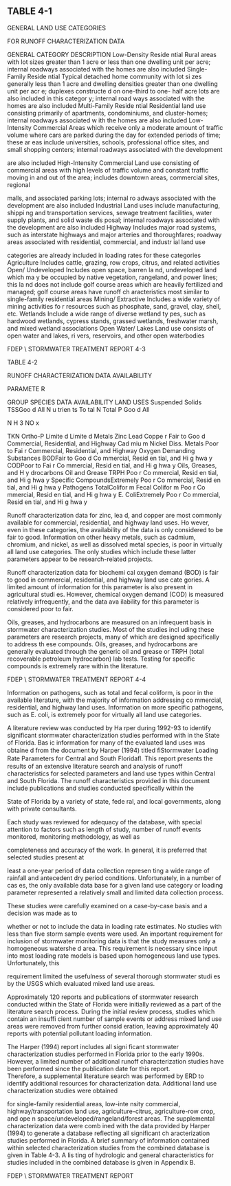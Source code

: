 <!-- NEEDS USER REVIEW -->
## TABLE  4-1 
 

 GENERAL  LAND  USE  CATEGORIES 

 FOR  RUNOFF  CHARACTERIZATION  DATA
 
 
GENERAL 
CATEGORY 
DESCRIPTION 
Low-Density 
Reside ntial 
Rural areas with lot sizes greater
 than 1 acre or less than one 
dwelling unit per acre; internal 
roadways associated with 
the homes are also included 
Single-Family 
Reside ntial 
Typical detached home community with lot si
zes generally less than 1 acre and dwelling 
densities greater than one dwelling unit per acr
e; duplexes constructe
d on one-third to one-
half acre lots are also included 
in this categor y; internal road
ways associated with the homes 
are also included 
Multi-Family 
Reside ntial 
Residential land use consisting primarily of apartments, condominiums, and cluster-homes; 
internal roadways associated w
ith the homes are also included 
Low-Intensity 
Commercial 
Areas which receive only a moderate amount of
 traffic volume where cars are parked during 
the day for extended periods of time; these ar
eas include universities, schools, professional 
office sites, and small shopping centers; internal roadways associated with the development 

are also included 
High-Intensity 
Commercial 
Land use consisting of commercial areas with 
high levels of traffic volume and constant 
traffic moving in and out of the area; includes downtown areas, commercial sites, regional 

malls, and associated parking lots; internal ro
adways associated with
 the development are 
also included 
Industrial Land uses include manufacturing, shippi
ng and transportation services, sewage treatment 
facilities, water supply plants, and solid waste dis
posal; internal roadways
 associated with the 
development are also included 
Highway Includes major road systems, such as
 interstate highways and major arteries and 
thoroughfares; roadway areas associated with residential, commercial, and industr ial land use 

categories are already included in 
loading rates for these categories 
Agriculture Includes cattle, grazing, row crops, citrus, and related activities 
Open/ 
Undeveloped 
Includes open space, barren la
nd, undeveloped land which ma
y be occupied by native 
vegetation, rangeland, and power lines; this la
nd does not include golf course areas which are 
heavily fertilized and managed; 
golf course areas have runoff ch
aracteristics most similar to 
single-family residential areas 
Mining/ 
Extractive 
Includes a wide variety of mining activities fo
r resources such as phosphate, sand, gravel, 
clay, shell, etc. 
Wetlands Include a wide range of diverse wetland ty
pes, such as hardwood wetlands, cypress stands, 
grassed wetlands, freshwater marsh,
 and mixed wetland associations 
Open Water/ 
Lakes 
Land use consists of open water and lakes, ri
vers, reservoirs, and 
other open waterbodies 
 
 

FDEP \ STORMWATER  TREATMENT  REPORT 
4-3 
 
  
 TABLE  4-2 
 

 RUNOFF  CHARACTERIZATION  DATA  AVAILABILITY
 
 
PARAMETE
R
 
GROUP 
SPECIES 
DATA
AVAILABILITY 
LAND  USES 
Suspended Solids TSSGoo
d
All 
N
u trien ts To tal N
Total P
Goo
d
All 
 
N
H
3
NO
x
 
TKN 
Ortho-P
Limite
d
Limite
d
Metals Zinc
Lead 
Coppe
r
Fair to Goo
d
Commercial, Residential,
and Highway 
 Cad miu
m
Nickel 
Diss. Metals
Poor to Fai
r
Commercial, Residential,
and Highway 
Oxygen Demanding 
Substances 
BODFair to Goo
d
Co mmercial, Resid en tial, 
and Hi
g
hwa
y
 CODPoor to Fai
r
Co mmercial, Resid en tial, 
and Hi
g
hwa
y
Oils, Greases, and 
H
y
drocarbons 
Oil and Grease
TRPH
Poo
r
Co mmercial, Resid en tial, 
and Hi
g
hwa
y
 Specific CompoundsExtremely Poo
r
Co mmercial, Resid en tial, 
and Hi
g
hwa
y
Pathogens TotalColifor
m
Fecal Colifor
m
Poo
r
Co mmercial, Resid en tial, 
and Hi
g
hwa
y
 E. ColiExtremely Poo
r
Co mmercial, Resid en tial, 
and Hi
g
hwa
y
 
 

 

 
 Runoff characterization data for zinc, lea
d, and copper are most commonly available for 
commercial, residential, and highway land uses.  Ho
wever, even in these categories, the availability 
of the data is only considered to be fair to
 good.  Information on other heavy metals, such as 
cadmium, chromium, and nickel, as well as dissolved 
metal species, is poor in virtually all land use 
categories.  The only studies which include these 
latter parameters appear to be research-related 
projects. 

 

 Runoff characterization data for biochemi
cal oxygen demand (BOD) is fair to good in 
commercial, residential, and highway land use cate
gories.  A limited amount of information for this 
parameter is also present in agricultural studi
es.  However, chemical oxygen demand (COD) is 
measured relatively infrequently, and the data ava
ilability for this parameter is considered poor to 
fair. 

 

 Oils, greases, and hydrocarbons are measured
 on an infrequent basis in stormwater 
characterization studies.  Most of the studies incl
uding these parameters are research projects, many 
of which are designed specifically to address th
ese compounds.  Oils, greases, and hydrocarbons are 
generally evaluated through the generic oil and 
grease or TRPH (total recoverable petroleum 
hydrocarbon) lab tests.  Testing for specific compounds is extremely rare within the literature. 

FDEP \ STORMWATER  TREATMENT  REPORT 
4-4 
 
 

 Information on pathogens, such as total and fecal
 coliform, is poor in the available literature, 
with the majority of information addressing co
mmercial, residential, and highway land uses. 
Information on more specific pathogens, such as E. 
coli, is extremely poor for virtually all land use 
categories. 

 

 A literature review was conducted by Ha
rper during 1992-93 to identify significant 
stormwater characterization studies performed with
in the State of Florida. Bas ic information for 
many of the evaluated land uses was obtaine
d from the document by Harper (1994) titled 
ﬁStormwater Loading Rate Parameters for Central 
and South Floridaﬂ.  This report presents the 
results of an extensive literature search and 
analysis of runoff characteristics for selected 
parameters and land use types within Central 
and South Florida.  The runoff characteristics 
provided in this document include publications and studies conducted specifically within the 

State of Florida by a variety of state, fede
ral, and local governments, along with private 
consultants. 

 
Each study was reviewed for adequacy of the 
database, with special attention to factors 
such as length of study, number of runoff events monitored, monitoring methodology, as well as 

completeness and accuracy of the work.  In general, it is preferred that selected studies present at 

least a one-year period of data collection represen
ting a wide range of rainfall and antecedent dry 
period conditions.  Unfortunately, in a number of cas
es, the only available data base for a given land 
use category or loading parameter represented a relatively small and limited data collection process. 

These studies were carefully examined on a case-by-case basis and a decision was made as to 

whether or not to include the data in loading rate
 estimates.  No studies with less than five storm 
sample events were used.  An important requirement
 for inclusion of stormwater monitoring data is 
that the study measures only a homogeneous watershe
d area.  This requirement is necessary since 
input into most loading rate models is based upon homogeneous land use types.  Unfortunately, this 

requirement limited the usefulness of several 
thorough stormwater studi
es by the USGS which 
evaluated mixed land use areas.   

 

 Approximately 120 reports and publications of
 stormwater research conducted within the 
State of Florida were initially reviewed as a part 
of the literature search process.  During the initial 
review process, studies which contain an insuffi
cient number of sample events or address mixed 
land use areas were removed from further consid
eration, leaving approximately 40 reports with 
potential  pollutant loading information. 

 

 The Harper (1994) report includes all signi
ficant stormwater characterization studies 
performed in Florida prior to the early 1990s. 
 However, a limited number of additional runoff 
characterization studies have been performed 
since the publication date for this report.  
Therefore, a supplemental literature search 
was performed by ERD to identify additional 
resources for characterization data.  Additional land use characterization studies were obtained 

for single-family  residential  areas,  low-inte
nsity  commercial, highway/transportation land use, 
agriculture-citrus, agriculture-row crop, and ope
n space/undeveloped/rangeland/forest areas. 
The supplemental characterization data were comb
ined with the data provided by Harper (1994) 
to generate a database reflecting all significant ch
aracterization studies performed in Florida.  A 
brief summary of information contained within
 selected characterization studies from the 
combined database is given in Table 4-3. A lis
ting of hydrologic and general characteristics for 
studies included in the combined database is given in Appendix B. 

 
FDEP \ STORMWATER  TREATMENT  REPORT
